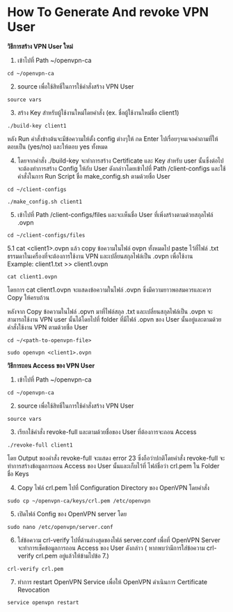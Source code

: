 # How To Generate And revoke VPN User

**วิธีการสร้าง VPN User ใหม่** 

1. เข้าไปที่ Path ~/openvpn-ca

```text
cd ~/openvpn-ca
```

2. source เพื่อใช้สิทธิ์ในการใช้คำสั่งสร้าง VPN User

```text
source vars
```

3. สร้าง Key สำหรับผู้ใช้งานใหม่โดยคำสั่ง \(ex. ชื่อผู้ใช้งานใหม่ชื่อ client1\)

```text
./build-key client1
```

หลัง Run คำสั่งข้างต้นจะมีข้อความให้ตั้ง config ต่างๆให้ กด Enter ไปเรื่อยๆจนเจอคำถามที่ให้ตอบเป็น \(yes/no\) และให้ตอบ yes ทั้งหมด

4. โดยจากคำสั่ง ./build-key จะทำการสร้าง Certificate และ Key สำหรับ user นั้นซึ่งต่อไปจะต้องทำการสร้าง Config ให้กับ User ดังกล่าวโดยเข้าไปที่ Path /client-configs และใช้คำสั่งในการ Run Script ชื่อ make\_config.sh ตามด้วยชื่อ User

```text
cd ~/client-configs

./make_config.sh client1
```

5. เข้าไปที่ Path /client-configs/files และจะเห็นชื่อ User ที่เพิ่งสร้างตามด้วยสกุลไฟล์ .ovpn

```text
cd ~/client-configs/files
```

5.1 cat &lt;client1&gt;.ovpn แล้ว copy ข้อความในไฟล์ ovpn ทั้งหมดไป paste ไว้ที่ไฟล์ .txt ธรรมดาในเครื่องที่จะต้องการใช้งาน VPN และเปลี่ยนสกุลไฟล์เป็น .ovpn เพื่อใช้งาน  
Example: client1.txt &gt;&gt; client1.ovpn

```text
cat client1.ovpn
```

โดยการ cat client1.ovpn จะแสดงข้อความในไฟล์ .ovpn ซึ่งมีความยาวพอสมควรและควร Copy ให้ครบถ้วน

หลังจาก Copy ข้อความในไฟล์ .opvn มาที่ไฟล์สกุล .txt และเปลี่ยนสกุลไฟล์เป็น .ovpn จะสามารถใช้งาน VPN user นั้นได้โดยไปที่ folder ที่มีไฟล์ .opvn ของ User นั้นอยู่และตามด้วยคำสั่งใช้งาน VPN ตามด้วยชื่อ User

```text
cd ~/<path-to-openvpn-file>

sudo openvpn <client1>.ovpn
```

**วิธีการถอน Access ของ VPN User**

1. เข้าไปที่ Path ~/openvpn-ca

```text
cd ~/openvpn-ca
```

2. source เพื่อใช้สิทธิ์ในการใช้คำสั่งสร้าง VPN User

```text
source vars
```

3. เรียกใช้คำสั่ง revoke-full และตามด้วยชื่อของ User ที่ต้องการจะถอน Access

```text
./revoke-full client1
```

โดย Output ของคำสั่ง revoke-full จะแสดง error 23 ซึ่งถือว่าปกติโดยคำสั่ง revoke-full จะทำการสร้างข้อมูลการถอน Access ของ User นั้นและเก็บไว้ที่ ไฟล์ชื่อว่า crl.pem ใน Folder ชื่อ Keys

4. Copy ไฟล์ crl.pem ไปที่ Configuration Directory ของ OpenVPN โดยคำสั่ง

```text
sudo cp ~/openvpn-ca/keys/crl.pem /etc/openvpn
```

5. เปิดไฟล์ Config ของ OpenVPN server โดย

```text
sudo nano /etc/openvpn/server.conf
```

6. ใส่ข้อความ crl-verify ไปที่ด้านล่างสุดของไฟล์ server.conf เพื่อที่ OpenVPN Server จะทำการเช็คข้อมูลการถอน Access ของ User ดังกล่าว \( หากพบว่ามีการใส่ข้อความ crl-verify crl.pem อยู่แล้วให้ข้ามไปข้อ 7.\)

```text
crl-verify crl.pem
```

7. ทำการ restart OpenVPN Service เพื่อให้ OpenVPN ดำเนินการ Certificate Revocation

```text
service openvpn restart
```

